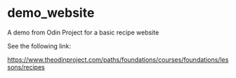 # demo_website
A demo from Odin Project for a basic recipe website

See the following link:

https://www.theodinproject.com/paths/foundations/courses/foundations/lessons/recipes

